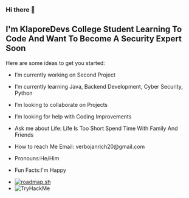 ### Hi there 👋
<p><h2>I'm KlaporeDevs College Student Learning To Code And Want To Become A Security Expert Soon</h2></p>
<!--KlaporeDevs/KlaporeDevs is a ✨ _special_ ✨ repository because its `README.md` (this file) appears on your GitHub profile.-->

Here are some ideas to get you started:

- <p>I’m currently working on Second Project</p>
- <p>I’m currently learning Java, Backend Development, Cyber Security, Python</p>
- <p>I’m looking to collaborate on Projects</p>
- <p>I’m looking for help with Coding Improvements</p>
- <p>Ask me about Life: Life Is Too Short Spend Time With Family And Friends</p>
- <p>How to reach Me Email: verbojanrich20@gmail.com</p>
- <p>Pronouns:He/Him</p>
- <p>Fun Facts:I'm Happy</p>
- <a href="https://roadmap.sh"><img src="https://api.roadmap.sh/v1-badge/wide/64c38d78e244f2be6a48fd83?variant=dark&roadmaps=python%2Cjava%2Cbackend%2Ccyber-security" alt="roadmap.sh"/></a>
- <img src="https://tryhackme-badges.s3.amazonaws.com/KlaporeDevs.png" alt="TryHackMe">

